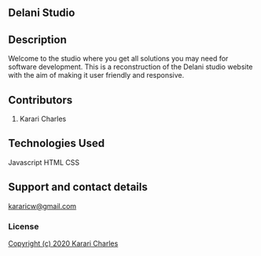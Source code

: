 ## Delani Studio

## Description
Welcome to the studio where you get all solutions you may need for software development. This is a reconstruction of the Delani studio website with the aim of making it user friendly and responsive. 

## Contributors
1. Karari Charles


## Technologies Used
Javascript
HTML
CSS

## Support and contact details
kararicw@gmail.com

### License

<a href="https://github.com/CKarari/DelaniStudio_CK/blob/master/LICENSE">

Copyright (c) 2020 Karari Charles